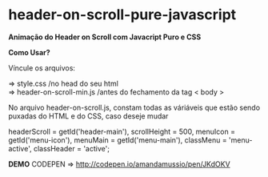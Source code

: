# header-on-scroll-pure-javascript

<strong>Animação do Header on Scroll com Javacript Puro e CSS</strong> 

<strong>Como Usar?</strong> 

Víncule os arquivos:

=> style.css /no head do seu html <br />
=> header-on-scroll-min.js /antes do fechamento da tag < body >

No arquivo header-on-scroll.js, constam todas as váriáveis que estão sendo puxadas do HTML e do CSS, caso deseje mudar

headerScroll = getId('header-main'),
scrollHeight = 500,
menuIcon 	 = getId('menu-icon'),
menuMain 	 = getId('menu-main'),
classMenu    = 'menu-active',
classHeader	 = 'active';

<strong>DEMO</strong>
CODEPEN => http://codepen.io/amandamussio/pen/JKdOKV

